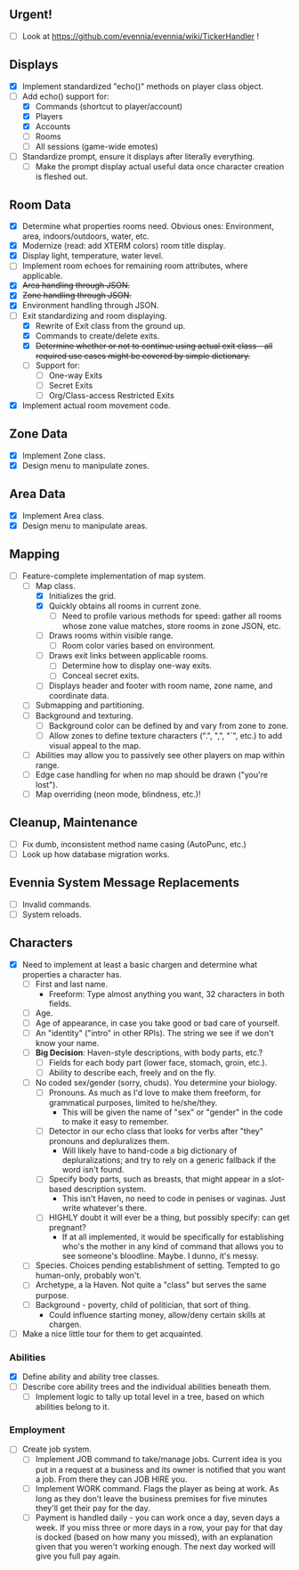 ## Urgent!
- [ ] Look at https://github.com/evennia/evennia/wiki/TickerHandler !

## Displays
- [x] Implement standardized "echo()" methods on player class object.
- [ ] Add echo() support for:
   - [x] Commands (shortcut to player/account)
   - [x] Players
   - [x] Accounts
   - [ ] Rooms
   - [ ] All sessions (game-wide emotes)
- [ ] Standardize prompt, ensure it displays after literally everything.
   - [ ] Make the prompt display actual useful data once character creation is fleshed out.

## Room Data
- [x] Determine what properties rooms need. Obvious ones: Environment, area, indoors/outdoors, water, etc.
- [x] Modernize (read: add XTERM colors) room title display.
- [x] Display light, temperature, water level.
- [ ] Implement room echoes for remaining room attributes, where applicable.
- [x] ~~Area handling through JSON.~~
- [x] ~~Zone handling through JSON.~~
- [x] Environment handling through JSON.
- [ ] Exit standardizing and room displaying.
   - [x] Rewrite of Exit class from the ground up.
   - [x] Commands to create/delete exits.
   - [x] ~~Determine whether or not to continue using actual exit class - all required use cases might be covered by simple dictionary.~~
   - [ ] Support for:
      - [ ] One-way Exits
      - [ ] Secret Exits
      - [ ] Org/Class-access Restricted Exits
- [x] Implement actual room movement code.

## Zone Data
- [x] Implement Zone class.
- [x] Design menu to manipulate zones.

## Area Data
- [x] Implement Area class.
- [x] Design menu to manipulate areas.

## Mapping
- [ ] Feature-complete implementation of map system.
   - [ ] Map class.
      - [x] Initializes the grid.
      - [x] Quickly obtains all rooms in current zone.
         - [ ] Need to profile various methods for speed: gather all rooms whose zone value matches, store rooms in zone JSON, etc.
      - [ ] Draws rooms within visible range.
         - [ ] Room color varies based on environment.
      - [ ] Draws exit links between applicable rooms.
         - [ ] Determine how to display one-way exits.
         - [ ] Conceal secret exits.
      - [ ] Displays header and footer with room name, zone name, and coordinate data.
   - [ ] Submapping and partitioning.
   - [ ] Background and texturing.
      - [ ] Background color can be defined by and vary from zone to zone.
      - [ ] Allow zones to define texture characters (".", ",", "`", etc.) to add visual appeal to the map.
   - [ ] Abilities may allow you to passively see other players on map within range.
   - [ ] Edge case handling for when no map should be drawn ("you're lost").
   - [ ] Map overriding (neon mode, blindness, etc.)!

## Cleanup, Maintenance
- [ ] Fix dumb, inconsistent method name casing (AutoPunc, etc.)
- [ ] Look up how database migration works.

## Evennia System Message Replacements
- [ ] Invalid commands.
- [ ] System reloads.

## Characters

- [x] Need to implement at least a basic chargen and determine what properties a character has.
   - [ ] First and last name.
      - Freeform: Type almost anything you want, 32 characters in both fields.
   - [ ] Age.
   - [ ] Age of appearance, in case you take good or bad care of yourself.
   - [ ] An "identity" ("intro" in other RPIs). The string we see if we don't know your name.
   - [ ] **Big Decision**: Haven-style descriptions, with body parts, etc.?
      - [ ] Fields for each body part (lower face, stomach, groin, etc.).
      - [ ] Ability to describe each, freely and on the fly.
   - [ ] No coded sex/gender (sorry, chuds). You determine your biology.
      - [ ] Pronouns. As much as I'd love to make them freeform, for grammatical purposes, limited to he/she/they.
         * This will be given the name of "sex" or "gender" in the code to make it easy to remember.
      - [ ] Detector in our echo class that looks for verbs after "they" pronouns and depluralizes them.
         * Will likely have to hand-code a big dictionary of depluralizations; and try to rely on a generic fallback if the word isn't found.
      - [ ] Specify body parts, such as breasts, that might appear in a slot-based description system.
         * This isn't Haven, no need to code in penises or vaginas. Just write whatever's there.
      - [ ] HIGHLY doubt it will ever be a thing, but possibly specify: can get pregnant?
         * If at all implemented, it would be specifically for establishing who's the mother in any kind of command that allows you to see someone's bloodline. Maybe. I dunno, it's messy.
   - [ ] Species. Choices pending establishment of setting. Tempted to go human-only, probably won't.
   - [ ] Archetype, a la Haven. Not quite a "class" but serves the same purpose.
   - [ ] Background - poverty, child of politician, that sort of thing.
      * Could influence starting money, allow/deny certain skills at chargen.

- [ ] Make a nice little tour for them to get acquainted.

### Abilities

- [x] Define ability and ability tree classes.
- [ ] Describe core ability trees and the individual abilities beneath them.
   - [ ] Implement logic to tally up total level in a tree, based on which abilities belong to it.

### Employment

- [ ] Create job system.
   - [ ] Implement JOB command to take/manage jobs. Current idea is you put in a request at a business and its owner is notified that you want a job. From there they can JOB HIRE you.
   - [ ] Implement WORK command. Flags the player as being at work. As long as they don't leave the business premises for five minutes they'll get their pay for the day.
   - [ ] Payment is handled daily - you can work once a day, seven days a week. If you miss three or more days in a row, your pay for that day is docked (based on how many you missed), with an explanation given that you weren't working enough. The next day worked will give you full pay again.